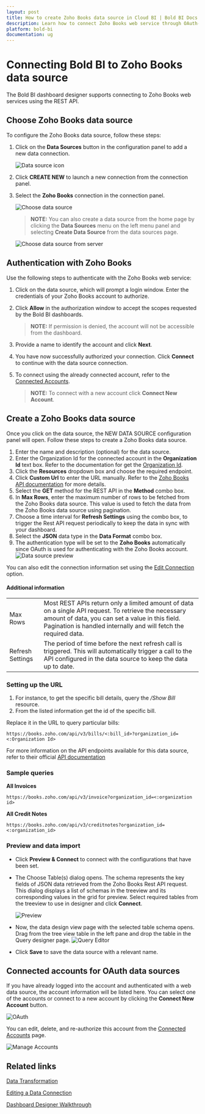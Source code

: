 ```yaml
---
layout: post
title: How to create Zoho Books data source in Cloud BI | Bold BI Docs
description: Learn how to connect Zoho Books web service through OAuth-based authentication and create data source with Bold BI Cloud application.
platform: bold-bi
documentation: ug
---
```


# Connecting Bold BI to Zoho Books data source
The Bold BI dashboard designer supports connecting to Zoho Books web services using the REST API. 

## Choose Zoho Books data source
To configure the Zoho Books data source, follow these steps:
1. Click on the **Data Sources** button in the configuration panel to add a new data connection.

   ![Data source icon](/static/assets/working-with-datasource/data-connectors/images/common/DataSourcesIcon.png)

2. Click **CREATE NEW** to launch a new connection from the connection panel.
3. Select the **Zoho Books** connection in the connection panel.

   ![Choose data source](/static/assets/working-with-datasource/data-connectors/images/ZohoBooks/DataSource.png)
   
   >**NOTE:**  You can also create a data source from the home page by clicking the **Data Sources** menu on the left menu panel and selecting **Create Data Source** from the data sources page.

   ![Choose data source from server](/static/assets/working-with-datasource/data-connectors/images/ZohoBooks/DataSourceService.png)
   
## Authentication with Zoho Books
Use the following steps to authenticate with the Zoho Books web service:

1. Click on the data source, which will prompt a login window. Enter the credentials of your Zoho Books account to authorize.
2. Click **Allow** in the authorization window to accept the scopes requested by the Bold BI dashboards.
   >**NOTE:**  If permission is denied, the account will not be accessible from the dashboard.
3. Provide a name to identify the account and click **Next**. 
4. You have now successfully authorized your connection. Click **Connect** to continue with the data source connection.
5. To connect using the already connected account, refer to the [Connected Accounts](/working-with-data-sources/data-connectors/zoho-books/#connected-accounts-for-oauth-data-sources).

     > **NOTE:**  To connect with a new account click **Connect New Account**.

## Create a Zoho Books data source
Once you click on the data source, the NEW DATA SOURCE configuration panel will open. Follow these steps to create a Zoho Books data source.
1. Enter the name and description (optional) for the data source.
2. Enter the Organization Id for the connected account in the **Organization Id** text box. Refer to the documentation for get the [Organization Id](https://www.zoho.com/books/api/v3/introduction/#organization-id).
3. Click the **Resources** dropdown box and choose the required endpoint.
4. Click **Custom Url** to enter the URL manually. Refer to the [Zoho Books API documentation](https://www.zoho.com/books/api/v3/#introduction) for more details.
5. Select the **GET** method for the REST API in the **Method** combo box.
6. In **Max Rows**, enter the maximum number of rows to be fetched from the Zoho Books data source. This value is used to fetch the data from the Zoho Books data source using pagination.
7. Choose a time interval for **Refresh Settings** using the combo box, to trigger the Rest API request periodically to keep the data in sync with your dashboard.  
8. Select the **JSON** data type in the **Data Format** combo box.
9. The authentication type will be set to the **Zoho Books** automatically since OAuth is used for authenticating with the Zoho Books account.
 ![Data source preview](/static/assets/working-with-datasource/data-connectors/images/ZohoBooks/PreviewConnect.png)

You can also edit the connection information set using the [Edit Connection](/working-with-data-sources/editing-a-data-connection/) option.


#### Additional information
<table width="600">
<tr>
<td>
Max Rows
</td>
<td>
Most REST APIs return only a limited amount of data on a single API request. To retrieve the necessary amount of data, you can set a value in this field. Pagination is handled internally and will fetch the required data.
</td>
</tr>
<tr>
<td>
Refresh Settings
</td>
<td>
The period of time before the next refresh call is triggered. This will automatically trigger a call to the API configured in the data source to keep the data up to date.
</td>
</tr>
</table>

### Setting up the URL

1. For instance, to get the specific bill details, query the <i>/Show Bill</i> resource.
2. From the listed information get the id of the specific bill.

Replace it in the URL to query particular bills:

`https://books.zoho.com/api/v3/bills/<:bill_id>?organization_id=<:Organization Id>`

For more information on the API endpoints available for this data source, refer to their official [API documentation]( https://www.zoho.com/books/api/v3/#introduction)

### Sample queries

**All Invoices**

`https://books.zoho.com/api/v3/invoice?organization_id=<:organization id>`

**All Credit Notes**

`https://books.zoho.com/api/v3/creditnotes?organization_id=<:organization_id>`


### Preview and data import
* Click **Preview & Connect** to connect with the configurations that have been set.
* The Choose Table(s) dialog opens. The schema represents the key fields of JSON data retrieved from the Zoho Books Rest API request. This dialog displays a list of schemas in the treeview and its corresponding values in the grid for preview. Select required tables from the treeview to use in designer and click **Connect**.

   ![Preview](/static/assets/working-with-datasource/data-connectors/images/common/Preview.png)

* Now, the data design view page with the selected table schema opens. Drag from the tree view table in the left pane and drop the table in the Query designer page.
   ![Query Editor](/static/assets/working-with-datasource/data-connectors/images/common/QueryEditor.png)

* Click **Save** to save the data source with a relevant name.

## Connected accounts for OAuth data sources
If you have already logged into the account and authenticated with a web data source, the account information will be listed here. You can select one of the accounts or connect to a new account by clicking the **Connect New Account** button.

   ![OAuth](/static/assets/working-with-datasource/data-connectors/images/ZohoBooks/NewAccount.png)

You can edit, delete, and re-authorize this account from the [Connected Accounts](/working-with-data-sources/working-with-connected-accounts/) page.

   ![Manage Accounts](/static/assets/working-with-datasource/data-connectors/images/Zohoinvoice/ManageDS.png)

## Related links
[Data Transformation](/working-with-data-sources/data-modeling/joining-table/)

[Editing a Data Connection](/working-with-data-sources/editing-a-data-connection/)   

[Dashboard Designer Walkthrough](/getting-started/creating-dashboard/)